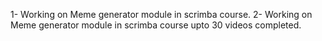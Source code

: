 1- Working on Meme generator module in scrimba course.
2- Working on Meme generator module in scrimba course upto 30 videos completed.